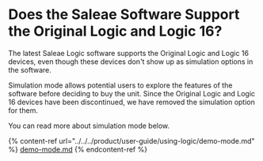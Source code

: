 # Does the Saleae Software Support the Original Logic and Logic 16?

The latest Saleae Logic software supports the Original Logic and Logic 16 devices, even though these devices don't show up as simulation options in the software.

Simulation mode allows potential users to explore the features of the software before deciding to buy the unit. Since the Original Logic and Logic 16 devices have been discontinued, we have removed the simulation option for them.

You can read more about simulation mode below.

{% content-ref url="../../../product/user-guide/using-logic/demo-mode.md" %}
[demo-mode.md](../../../product/user-guide/using-logic/demo-mode.md)
{% endcontent-ref %}







